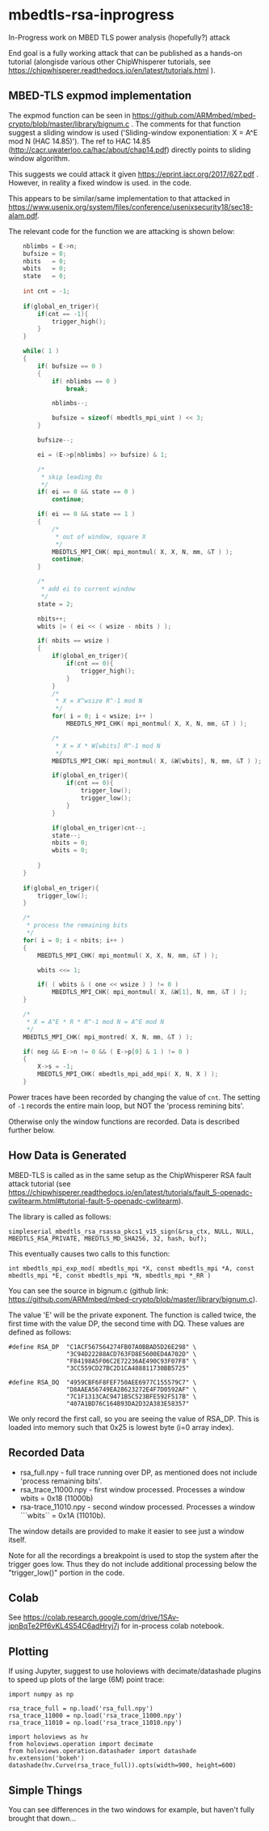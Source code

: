 # mbedtls-rsa-inprogress
In-Progress work on MBED TLS power analysis (hopefully?) attack

End goal is a fully working attack that can be published as a hands-on tutorial (alongisde various other ChipWhisperer tutorials, see https://chipwhisperer.readthedocs.io/en/latest/tutorials.html ).

## MBED-TLS expmod implementation

The expmod function can be seen in https://github.com/ARMmbed/mbed-crypto/blob/master/library/bignum.c . The comments for that function suggest a sliding window is used ('Sliding-window exponentiation: X = A^E mod N  (HAC 14.85)'). The ref to HAC 14.85 (http://cacr.uwaterloo.ca/hac/about/chap14.pdf) directly points to sliding window algorithm.

This suggests we could attack it given https://eprint.iacr.org/2017/627.pdf . However, in reality a fixed window is used. in the code.

This appears to be similar/same implementation to that attacked in https://www.usenix.org/system/files/conference/usenixsecurity18/sec18-alam.pdf.

The relevant code for the function we are attacking is shown below:

```C
    nblimbs = E->n;
    bufsize = 0;
    nbits   = 0;
    wbits   = 0;
    state   = 0;
    
    int cnt = -1;
    
    if(global_en_triger){
        if(cnt == -1){
            trigger_high();
        }
    }

    while( 1 )
    {
        if( bufsize == 0 )
        {
            if( nblimbs == 0 )
                break;

            nblimbs--;

            bufsize = sizeof( mbedtls_mpi_uint ) << 3;
        }

        bufsize--;

        ei = (E->p[nblimbs] >> bufsize) & 1;

        /*
         * skip leading 0s
         */
        if( ei == 0 && state == 0 )
            continue;

        if( ei == 0 && state == 1 )
        {
            /*
             * out of window, square X
             */
            MBEDTLS_MPI_CHK( mpi_montmul( X, X, N, mm, &T ) );
            continue;
        }

        /*
         * add ei to current window
         */
        state = 2;

        nbits++;
        wbits |= ( ei << ( wsize - nbits ) );

        if( nbits == wsize )
        {
            if(global_en_triger){
                if(cnt == 0){
                    trigger_high();
                }
            }
            /*
             * X = X^wsize R^-1 mod N
             */
            for( i = 0; i < wsize; i++ )
                MBEDTLS_MPI_CHK( mpi_montmul( X, X, N, mm, &T ) );

            /*
             * X = X * W[wbits] R^-1 mod N
             */
            MBEDTLS_MPI_CHK( mpi_montmul( X, &W[wbits], N, mm, &T ) );

            if(global_en_triger){
                if(cnt == 0){
                    trigger_low();
                    trigger_low();
                }
            }

            if(global_en_triger)cnt--;
            state--;
            nbits = 0;
            wbits = 0;
            
        }
    }
    
    if(global_en_triger){
        trigger_low();
    }

    /*
     * process the remaining bits
     */
    for( i = 0; i < nbits; i++ )
    {
        MBEDTLS_MPI_CHK( mpi_montmul( X, X, N, mm, &T ) );

        wbits <<= 1;

        if( ( wbits & ( one << wsize ) ) != 0 )
            MBEDTLS_MPI_CHK( mpi_montmul( X, &W[1], N, mm, &T ) );
    }

    /*
     * X = A^E * R * R^-1 mod N = A^E mod N
     */
    MBEDTLS_MPI_CHK( mpi_montred( X, N, mm, &T ) );

    if( neg && E->n != 0 && ( E->p[0] & 1 ) != 0 )
    {
        X->s = -1;
        MBEDTLS_MPI_CHK( mbedtls_mpi_add_mpi( X, N, X ) );
    }
````

Power traces have been recorded by changing the value of ```cnt```. The setting of ```-1``` records the entire main loop, but NOT the 'process remining bits'.

Otherwise only the window functions are recorded. Data is described further below.


## How Data is Generated


MBED-TLS is called as in the same setup as the ChipWhisperer RSA fault attack tutorial (see https://chipwhisperer.readthedocs.io/en/latest/tutorials/fault_5-openadc-cwlitearm.html#tutorial-fault-5-openadc-cwlitearm).

The library is called as follows:

	simpleserial_mbedtls_rsa_rsassa_pkcs1_v15_sign(&rsa_ctx, NULL, NULL, MBEDTLS_RSA_PRIVATE, MBEDTLS_MD_SHA256, 32, hash, buf);

This eventually causes two calls to this function:

	int mbedtls_mpi_exp_mod( mbedtls_mpi *X, const mbedtls_mpi *A, const mbedtls_mpi *E, const mbedtls_mpi *N, mbedtls_mpi *_RR )

You can see the source in bignum.c (github link: https://github.com/ARMmbed/mbed-crypto/blob/master/library/bignum.c).

The value 'E' will be the private exponent. The function is called twice, the first time with the value DP, the second time with DQ. These values are defined as follows:

	#define RSA_DP  "C1ACF567564274FB07A0BBAD5D26E298" \
	                "3C94D22288ACD763FD8E5600ED4A702D" \
	                "F84198A5F06C2E72236AE490C93F07F8" \
	                "3CC559CD27BC2D1CA488811730BB5725"
	
	#define RSA_DQ  "4959CBF6F8FEF750AEE6977C155579C7" \
	                "D8AAEA56749EA28623272E4F7D0592AF" \
	                "7C1F1313CAC9471B5C523BFE592F517B" \
	                "407A1BD76C164B93DA2D32A383E58357"


We only record the first call, so you are seeing the value of RSA_DP. This is loaded into memory such that 0x25 is lowest byte (i=0 array index).

## Recorded Data

* rsa_full.npy - full trace running over DP, as mentioned does not include 'process remaining bits'.
* rsa_trace_11000.npy - first window processed. Processes a window wbits = 0x18 (11000b)
* rsa-trace_11010.npy - second window processed. Processes a window ```wbits`` = 0x1A (11010b).

The window details are provided to make it easier to see just a window itself.

Note for all the recordings a breakpoint is used to stop the system after the trigger goes low. Thus they do not include additional processing below the "trigger_low()" portion in the code.

## Colab

See https://colab.research.google.com/drive/1SAv-jpnBqTe2Pf6vKL4S54C6adHryj7j for in-process colab notebook.

## Plotting

If using Jupyter, suggest to use holoviews with decimate/datashade plugins to speed up plots of the large (6M) point trace:

	import numpy as np

	rsa_trace_full = np.load('rsa_full.npy')
	rsa_trace_11000 = np.load('rsa_trace_11000.npy')
	rsa_trace_11010 = np.load('rsa_trace_11010.npy')

	import holoviews as hv
	from holoviews.operation import decimate
	from holoviews.operation.datashader import datashade
	hv.extension('bokeh')
	datashade(hv.Curve(rsa_trace_full)).opts(width=900, height=600)

## Simple Things

You can see differences in the two windows for example, but haven't fully brought that down...
